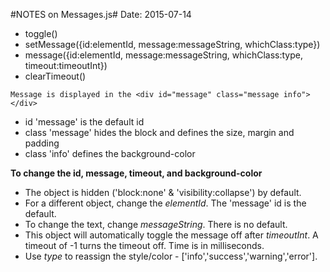 #NOTES on Messages.js#
Date: 2015-07-14




* toggle()
* setMessage({id:elementId, message:messageString, whichClass:type})
* message({id:elementId, message:messageString, whichClass:type, timeout:timeoutInt})
* clearTimeout()

```Message is displayed in the <div id="message" class="message info"></div>```
* id 'message' is the default id
* class 'message' hides the block and defines the size, margin and padding
* class 'info' defines the background-color

**To change the id, message, timeout, and background-color**
* The object is hidden ('block:none' & 'visibility:collapse') by default.
* For a different object, change the *elementId*. The 'message' id is the default.
* To change the text, change *messageString*. There is no default.
* This object will automatically toggle the message off after *timeoutInt*. A timeout of -1 turns the timeout off. Time is in milliseconds.
* Use *type* to reassign the style/color - ['info','success','warning','error'].
